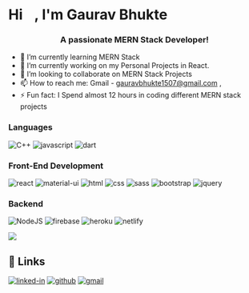 # Hi <img src="https://media.giphy.com/media/hvRJCLFzcasrR4ia7z/giphy.gif" width="10px"> , I'm Gaurav Bhukte

<h3 align="center">A passionate MERN Stack Developer!</h3>


- 🔭 I’m currently learning MERN Stack
- 🌱 I’m currently working on my Personal Projects in React.
- 👯 I’m looking to collaborate on MERN Stack Projects
- 📫 How to reach me: Gmail - gauravbhukte1507@gmail.com ,
- ⚡ Fun fact: I Spend almost 12 hours in coding different MERN stack projects

### Languages

![C++](https://img.shields.io/badge/CPP-3178C6?style=for-the-badge&logo=C++&logoColor=white)
![javascript](https://img.shields.io/badge/JavaScript-323330?style=for-the-badge&logo=javascript&logoColor=F7DF1E)
![dart](https://img.shields.io/badge/Dart-28B6F6?style=for-the-badge&logo=dart&logoColor=white)


### Front-End Development

![react](https://img.shields.io/badge/React-20232A?style=for-the-badge&logo=react&logoColor=61DAFB)
![material-ui](https://img.shields.io/badge/Material_UI-0081CB?style=for-the-badge&logo=mui&logoColor=white)
![html](https://img.shields.io/badge/HTML5-E34F26?style=for-the-badge&logo=html5&logoColor=white)
![css](https://img.shields.io/badge/CSS3-1572B6?style=for-the-badge&logo=css3&logoColor=white)
![sass](https://img.shields.io/badge/SASS-CC6699?style=for-the-badge&logo=sass&logoColor=white)
![bootstrap](https://img.shields.io/badge/Bootstrap-563D7C?style=for-the-badge&logo=bootstrap&logoColor=white)
![jquery](https://img.shields.io/badge/jQuery-0769AD?style=for-the-badge&logo=jquery&logoColor=white)

### Backend 
![NodeJS](https://img.shields.io/badge/Node-3c8166?style=for-the-badge&logo=Node&logoColor=white)
![firebase](https://img.shields.io/badge/Firebase-ffaa00?style=for-the-badge&logo=Firebase&logoColor=white)
![heroku](https://img.shields.io/badge/Heroku-430098?style=for-the-badge&logo=heroku&logoColor=white)
![netlify](https://img.shields.io/badge/Netlify-00C7B7?style=for-the-badge&logo=netlify&logoColor=white)


<img src="https://github-readme-stats.vercel.app/api?username=Gaurav-2k1&&show_icons=true&title_color=ffffff&icon_color=bb2acf&text_color=daf7dc&bg_color=151515">



## 🔗 Links

[![linked-in](https://img.shields.io/badge/Linked_In-0077B5?style=for-the-badge&logo=LinkedIn&logoColor=white)](https://www.linkedin.com/in/gaurav-bhukte-17ba3319a/)
[![github](https://img.shields.io/badge/GitHub-000000?style=for-the-badge&logo=GitHub&logoColor=white)](https://github.com/Gaurav-2k1/)
[![gmail](https://img.shields.io/badge/Gmail-D14836?style=for-the-badge&logo=Gmail&logoColor=white)](mailto:gauravbhukte1507@gmail.com)
